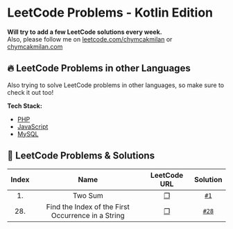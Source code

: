 # LeetCode Problems - Kotlin Edition
**Will try to add a few LeetCode solutions every week.**   
Also, please follow me on [leetcode.com/chymcakmilan](https://leetcode.com/chymcakmilan/) or [chymcakmilan.com](https://chymcakmilan.com)

## 🔥 LeetCode Problems in other Languages
Also trying to solve LeetCode problems in other languages, so make sure to check it out too!  

**Tech Stack:**  
+ [PHP](https://github.com/milanchymcak/LeetCode-PHP)
+ [JavaScript](https://github.com/milanchymcak/LeetCode-JavaScript)
+ [MySQL](https://github.com/milanchymcak/LeetCode-MysQL)

## 📝 LeetCode Problems & Solutions

| Index | Name | LeetCode URL | Solution |
| :---: |:----:|:------------:|:--------:|
| 1. | Two Sum | [❐](https://leetcode.com/problems/two-sum/) | [`#1`](../main/solutions/1.md) |
| 28. | Find the Index of the First Occurrence in a String | [❐](https://leetcode.com/problems/find-the-index-of-the-first-occurrence-in-a-string/) | [`#28`](../main/solutions/28.md) |